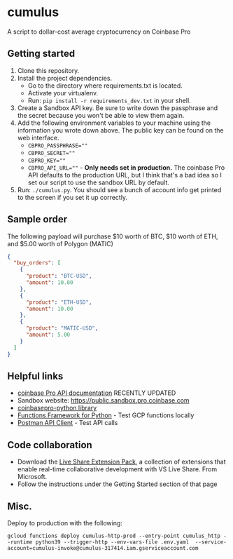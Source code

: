 # cumulus

A script to dollar-cost average cryptocurrency on Coinbase Pro

## Getting started

1. Clone this repository.
1. Install the project dependencies.
    - Go to the directory where requirements.txt is located.
    - Activate your virtualenv.
    - Run: `pip install -r requirements_dev.txt` in your shell.
1. Create a Sandbox API key. Be sure to write down the passphrase and the secret because you won't be able to view them again.
1. Add the following environment variables to your machine using the information you wrote down above. The public key can be found on the web interface.
    - `CBPRO_PASSPHRASE=""`
    - `CBPRO_SECRET=""`
    - `CBPRO_KEY=""`
    - `CBPRO_API_URL=""` - **Only needs set in production.** The coinbase Pro API defaults to the production URL, but I think that's a bad idea so I set our script to use the sandbox URL by default.
1. Run: `./cumulus.py`. You should see a bunch of account info get printed to the screen if you set it up correctly.

## Sample order

The following payload will purchase $10 worth of BTC, $10 worth of ETH, and $5.00 worth of Polygon (MATIC)

```json
{
  "buy_orders": [
    {
      "product": "BTC-USD",
      "amount": 10.00
    },
    {
      "product": "ETH-USD",
      "amount": 10.00
    },
    {
      "product": "MATIC-USD",
      "amount": 5.00
    }
  ]
}
```

## Helpful links

- [coinbase Pro API documentation](https://docs.cloud.coinbase.com/exchange/docs) RECENTLY UPDATED
- Sandbox website: <https://public.sandbox.pro.coinbase.com>
- [coinbasepro-python library](https://github.com/danpaquin/coinbasepro-python)
- [Functions Framework for Python](https://github.com/GoogleCloudPlatform/functions-framework-python) - Test GCP functions locally
- [Postman API Client](https://www.postman.com/product/api-client/) - Test API calls

## Code collaboration

- Download the [Live Share Extension Pack](https://marketplace.visualstudio.com/items?itemName=MS-vsliveshare.vsliveshare-pack), a collection of extensions that enable real-time collaborative development with VS Live Share. From Microsoft.
- Follow the instructions under the Getting Started section of that page

## Misc.

Deploy to production with the following:

`gcloud functions deploy cumulus-http-prod --entry-point cumulus_http --runtime python39 --trigger-http --env-vars-file .env.yaml  --service-account=cumulus-invoke@cumulus-317414.iam.gserviceaccount.com`
